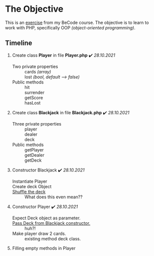 # The Objective
This is an [exercise] from my BeCode course. The objective is to learn to work with PHP, specifically OOP *(object-oriented programming)*.

[exercise]: https://github.com/becodeorg/ANT-Lamarr-5.34/tree/main/2.The-Hill/php/4.oop-blackjackgame

## Timeline


1. Create class **Player** in file **Player.php** ✔️ *28.10.2021*
   <dl>
   <dt> Two private properties </dt>
        <dd> cards <em>(array)</em> <br>
        lost <em>(bool, default --> false)</em> </dd>
   <dt> Public methods</dt>
      <dd> hit <br> surrender <br> getScore <br> hasLost</dd>
   </dl>
2. Create class **Blackjack** in file **Blackjack.php** ✔️ *28.10.2021*
   <dl>
   <dt>Three private properties</dt>
      <dd>player <br> dealer <br> deck</dd>
   <dt>Public methods</dt>
      <dd>getPlayer <br> getDealer <br> getDeck</dd>
  </dl>

3. Constructor Blackjack ✔️ *28.10.2021*
   <dl>
   <dt>Instantiate Player</dt>
   <dt>Create deck Object</dt>
   <dt style="text-decoration: underline">Shuffle the deck</dt>
      <dd>What does this even mean??</dd>
   </dl>

4. Constructor Player ✔️ *28.10.2021*
   <dl>
   <dt>Expect Deck object as parameter.</dt>
   <dt style="text-decoration: underline">Pass Deck from Blackjack constructor.</dt>
      <dd>huh?!</dd>
   <dt>Make player draw 2 cards.</dt>
      <dd>existing method deck class.</dd>
   </dl>

5. Filling empty methods in Player